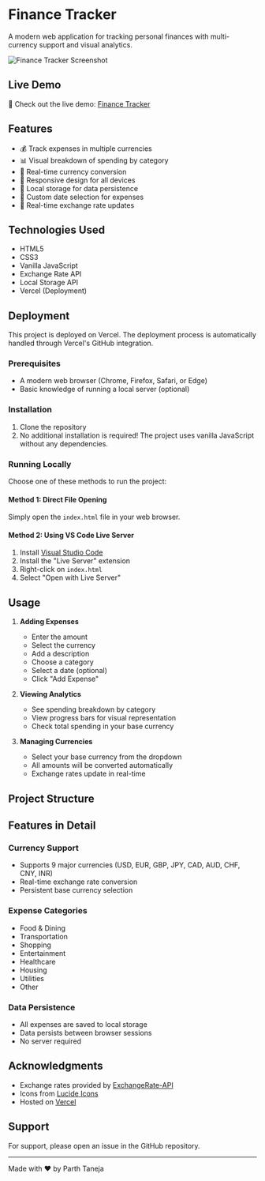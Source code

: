 # Finance Tracker

A modern web application for tracking personal finances with multi-currency support and visual analytics.

![Finance Tracker Screenshot](screenshot.png)

## Live Demo

🚀 Check out the live demo: [Finance Tracker](https://finance-tracker-theta.vercel.app)

## Features

- 💰 Track expenses in multiple currencies
- 📊 Visual breakdown of spending by category
- 💱 Real-time currency conversion
- 📱 Responsive design for all devices
- 💾 Local storage for data persistence
- 📅 Custom date selection for expenses
- 🔄 Real-time exchange rate updates

## Technologies Used

- HTML5
- CSS3
- Vanilla JavaScript
- Exchange Rate API
- Local Storage API
- Vercel (Deployment)

## Deployment

This project is deployed on Vercel. The deployment process is automatically handled through Vercel's GitHub integration.


### Prerequisites

- A modern web browser (Chrome, Firefox, Safari, or Edge)
- Basic knowledge of running a local server (optional)

### Installation

1. Clone the repository
2. No additional installation is required! The project uses vanilla JavaScript without any dependencies.

### Running Locally

Choose one of these methods to run the project:

#### Method 1: Direct File Opening
Simply open the `index.html` file in your web browser.

#### Method 2: Using VS Code Live Server
1. Install [Visual Studio Code](https://code.visualstudio.com/)
2. Install the "Live Server" extension
3. Right-click on `index.html`
4. Select "Open with Live Server"

## Usage

1. **Adding Expenses**
   - Enter the amount
   - Select the currency
   - Add a description
   - Choose a category
   - Select a date (optional)
   - Click "Add Expense"

2. **Viewing Analytics**
   - See spending breakdown by category
   - View progress bars for visual representation
   - Check total spending in your base currency

3. **Managing Currencies**
   - Select your base currency from the dropdown
   - All amounts will be converted automatically
   - Exchange rates update in real-time

## Project Structure

## Features in Detail

### Currency Support
- Supports 9 major currencies (USD, EUR, GBP, JPY, CAD, AUD, CHF, CNY, INR)
- Real-time exchange rate conversion
- Persistent base currency selection

### Expense Categories
- Food & Dining
- Transportation
- Shopping
- Entertainment
- Healthcare
- Housing
- Utilities
- Other

### Data Persistence
- All expenses are saved to local storage
- Data persists between browser sessions
- No server required

## Acknowledgments

- Exchange rates provided by [ExchangeRate-API](https://www.exchangerate-api.com/)
- Icons from [Lucide Icons](https://lucide.dev/)
- Hosted on [Vercel](https://vercel.com)

## Support

For support, please open an issue in the GitHub repository.

---

Made with ❤️ by Parth Taneja
